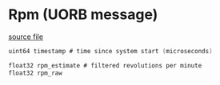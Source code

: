 # Rpm (UORB message)

[source file](https://github.com/PX4/PX4-Autopilot/blob/main/msg/Rpm.msg)

```c
uint64 timestamp # time since system start (microseconds)

float32 rpm_estimate # filtered revolutions per minute
float32 rpm_raw

```

